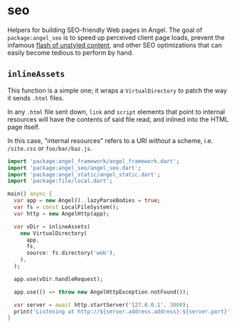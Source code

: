 # seo
Helpers for building SEO-friendly Web pages in Angel. The goal of
`package:angel_seo` is to speed up perceived client page loads, prevent
the infamous
[flash of unstyled content](https://en.wikipedia.org/wiki/Flash_of_unstyled_content),
and other SEO optimizations that can easily become tedious to perform by hand.

## `inlineAssets`
This function is a simple one; it wraps a `VirtualDirectory` to patch the way it sends
`.html` files.

In any `.html` file sent down, `link` and `script` elements that point to internal resources
will have the contents of said file read, and inlined into the HTML page itself.

In this case, "internal resources" refers to a URI *without* a scheme, i.e. `/site.css` or
`foo/bar/baz.js`.

```dart
import 'package:angel_framework/angel_framework.dart';
import 'package:angel_seo/angel_seo.dart';
import 'package:angel_static/angel_static.dart';
import 'package:file/local.dart';

main() async {
  var app = new Angel()..lazyParseBodies = true;
  var fs = const LocalFileSystem();
  var http = new AngelHttp(app);

  var vDir = inlineAssets(
    new VirtualDirectory(
      app,
      fs,
      source: fs.directory('web'),
    ),
  );

  app.use(vDir.handleRequest);

  app.use(() => throw new AngelHttpException.notFound());

  var server = await http.startServer('127.0.0.1', 3000);
  print('Listening at http://${server.address.address}:${server.port}');
}

```
